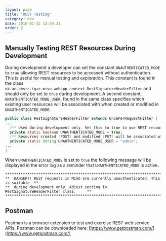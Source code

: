 ```yaml
---
layout: page
title: "REST Testing"
category: dev
date: 2016-01-12 13:49:31
order: 2
---
```



## Manually Testing REST Resources During Development

During development a developer can set the constant `UNAUTHENTICATED_MODE` to `true` allowing REST resources to be accessed without authentication. This is useful for manual testing and exploration. This constant is found in the class `uk.ac.bbsrc.tgac.miso.webapp.context.RestSignatureHeaderFilter` and should only be set to `true` during development. A second constant, `UNAUTHENTICATED_MODE_USER`, found in the same class specifies which existing user resources will be associated with when created or modified in `UNAUTHENTICATED_MODE`.

```java
public class RestSignatureHeaderFilter extends OncePerRequestFilter {
...
  /** Used during development only. Set this to true to use REST resources without authentication. Good for manual testing/exploration. */
  private static boolean UNAUTHENTICATED_MODE = true;
  /** Resources created (POST) and modified (PUT) will be associated with this user in UNAUTHENTICATED_MODE. This user must exist. */
  private static String UNAUTHENTICATED_MODE_USER = "admin";
...
}
```

When `UNAUTHENTICATED_MODE` is set to `true` the following message will be displayed in the error log as a reminder that `UNAUTHENTICATED_MODE` is active`.`

```
**************************************************************************************
**  DANGER!! REST requests in MISO are currently unauthenticated. This is suitable  **
**  during development only. Adjust setting in RestSignatureHeaderFilter class.     **
**************************************************************************************
```

## Postman

Postman is a browser extension to test and exercise REST web service APIs. Postman can be downloaded here: [https://www.getpostman.com/](https://www.getpostman.com/)

<!--Here is a collection of MISO REST urls in the file [miso-rest.json.postman_collection](/download/attachments/10420483/miso-rest.json.postman_collection?version=1&modificationDate=1449691946000&api=v2) that you can download and import into Postman. The url (host and port) is specified as a Postman environment variable so you will need to set one up as will in order to use these urls.

Here an environment called "localhost" has been created. It contains one environment variable "url" which in this case has the value "http://localhost:8080". When setting this up make sure the value points to the particular instance of MISO being tested.
 ![Postman]({{ site.baseurl }}/images/postman.png)-->
